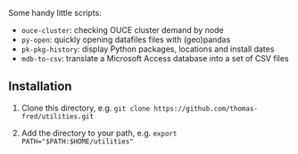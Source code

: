 Some handy little scripts:
- `ouce-cluster`: checking OUCE cluster demand by node
- `py-open`: quickly opening datafiles files with (geo)pandas
- `pk-pkg-history`: display Python packages, locations and install dates
- `mdb-to-csv`: translate a Microsoft Access database into a set of CSV files

## Installation

1) Clone this directory, e.g. `git clone https://github.com/thomas-fred/utilities.git`

2) Add the directory to your path, e.g. `export PATH="$PATH:$HOME/utilities"`
